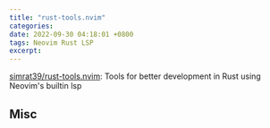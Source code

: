 ```yaml
---
title: "rust-tools.nvim"
categories: 
date: 2022-09-30 04:18:01 +0800
tags: Neovim Rust LSP
excerpt: 
---
```


[simrat39/rust-tools.nvim](https://github.com/simrat39/rust-tools.nvim#inlay-hints): Tools for better development in Rust using Neovim's builtin lsp




## Misc


